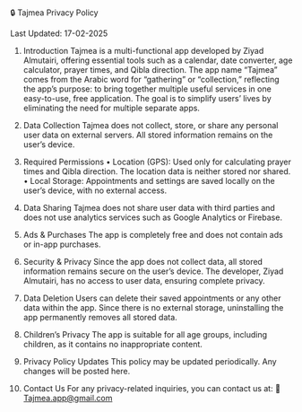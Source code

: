 🔒 Tajmea Privacy Policy

Last Updated: 17-02-2025

1. Introduction
Tajmea is a multi-functional app developed by Ziyad Almutairi, offering essential tools such as a calendar, date converter, age calculator, prayer times, and Qibla direction.
The app name “Tajmea” comes from the Arabic word for “gathering” or “collection,” reflecting the app’s purpose: to bring together multiple useful services in one easy-to-use, free application. The goal is to simplify users’ lives by eliminating the need for multiple separate apps.

3. Data Collection
Tajmea does not collect, store, or share any personal user data on external servers. All stored information remains on the user’s device.
4. Required Permissions
• Location (GPS): Used only for calculating prayer times and Qibla direction. The location data is neither stored nor shared.
• Local Storage: Appointments and settings are saved locally on the user’s device, with no external access.

6. Data Sharing
Tajmea does not share user data with third parties and does not use analytics services such as Google Analytics or Firebase.

8. Ads & Purchases
The app is completely free and does not contain ads or in-app purchases.

10. Security & Privacy
Since the app does not collect data, all stored information remains secure on the user’s device. The developer,
 Ziyad Almutairi, has no access to user data, ensuring complete privacy.

12. Data Deletion
Users can delete their saved appointments or any other data within the app. Since there is no external storage, uninstalling the app permanently removes all stored data.

14. Children’s Privacy
The app is suitable for all age groups, including children, as it contains no inappropriate content.

16. Privacy Policy Updates
This policy may be updated periodically. Any changes will be posted here.

18. Contact Us
For any privacy-related inquiries, you can contact us at:
📧 Tajmea.app@gmail.com


